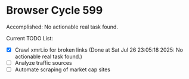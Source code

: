 # Browser Cycle 599

Accomplished: No actionable real task found.

Current TODO List:

- [x] Crawl xmrt.io for broken links  (Done at Sat Jul 26 23:05:18 2025: No actionable real task found.)
- [ ] Analyze traffic sources
- [ ] Automate scraping of market cap sites